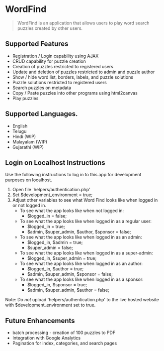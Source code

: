 # WordFind
> WordFind is an application that allows users to play word search puzzles created by other users.

## Supported Features

- Registration / Login capability using AJAX
- CRUD capability for puzzle creation
- Creation of puzzles restricted to registered users
- Update and deletion of puzzles restricted to admin and puzzle author
- Show / hide word list, borders, labels, and puzzle solutions
- Puzzle solutions restricted to registered users
- Search puzzles on metadata
- Copy / Paste puzzles into other programs using html2canvas
- Play puzzles

##  Supported Languages. 

- English
- Telugu
- Hindi (WIP)
- Malayalam (WIP)
- Gujarathi (WIP)

## Login on Localhost Instructions

Use the following instructions to log in to this app for development purposes on localhost.
1. Open file 'helpers/authentication.php'
2. Set $development_environment = true;
3. Adjust other variables to see what Word Find looks like when logged in or not logged in.
   - To see what the app looks like when not logged in:
     - $logged_in = false;
   - To see what the app looks like when logged in as a regular user:
     - $logged_in = true;
     - $admin, $super_admin, $author, $sponsor = false;
   - To see what the app looks like when logged in as an admin:
     - $logged_in, $admin = true;
     - $super_admin = false;
   - To see what the app looks like when logged in as a super-admin:
     - $logged_in, $super_admin = true;
   - To see what the app looks like when logged in as an author:
     - $logged_in, $author = true;
     - $admin, $super_admin, $sponsor = false;
   - To see what the app looks like when logged in as a sponsor:
     - $logged_in, $sponsor = true;
     - $admin, $super_admin, $author = false;

Note: Do _not_ upload 'helpers/authentication.php' to the live hosted website with $development_environment set to true.

## Future Enhancements

- batch processing - creation of 100 puzzles to PDF
- Integration with Google Analytics
- Pagination for index, categories, and search pages